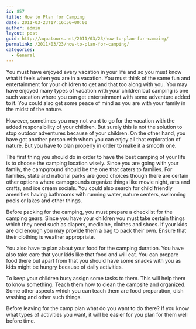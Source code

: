 ```yaml
---
id: 857
title: How to Plan for Camping
date: 2011-03-23T17:16:56+00:00
author: admin
layout: post
guid: http://aquatours.net/2011/03/23/how-to-plan-for-camping/
permalink: /2011/03/23/how-to-plan-for-camping/
categories:
  - General
---
```

You must have enjoyed every vacation in your life and so you must know what it feels when you are in a vacation. You must think of the same fun and entertainment for your children to get and that too along with you. You may have enjoyed many types of vacation with your children but camping is one such vacation where you can get entertainment with some adventure added to it. You could also get some peace of mind as you are with your family in the midst of the nature. 

However, sometimes you may not want to go for the vacation with the added responsibility of your children. But surely this is not the solution to stop outdoor adventures because of your children. On the other hand, you have got another person with whom you can enjoy all that exploration of nature. But you have to plan properly in order to make it a smooth one.

The first thing you should do in order to have the best camping of your life is to choose the camping location wisely. Since you are going with your family, the campground should be the one that caters to families. For families, state and national parks are good choices though there are certain other options where campgrounds organize things like movie night, arts and crafts, and ice cream socials. You could also search for child friendly amenities having bathrooms with running water, nature centers, swimming pools or lakes and other things.

Before packing for the camping, you must prepare a checklist for the camping gears. Since you have your children you must take certain things which they need such as diapers, medicine, clothes and shoes. If your kids are old enough you may provide them a bag to pack their own. Ensure that their clothing is weather appropriate.
  
You also have to plan about your food for the camping duration. You have also take care that your kids like that food and will eat. You can prepare food there but apart from that you should have some snacks with you as kids might be hungry because of daily activities.

To keep your children busy assign some tasks to them. This will help them to know something. Teach them how to clean the campsite and organized. Some other aspects which you can teach them are food preparation, dish washing and other such things.

Before leaving for the camp plan what do you want to do there? If you know what types of activities you want, it will be easier for you plan for them well before time.